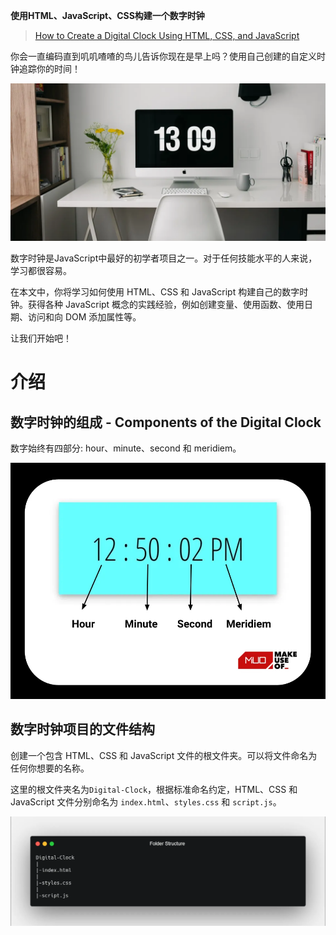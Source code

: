 **使用HTML、JavaScript、CSS构建一个数字时钟**

> [How to Create a Digital Clock Using HTML, CSS, and JavaScript](https://www.makeuseof.com/create-a-digital-clock-html-css-javascript/)

你会一直编码直到叽叽喳喳的鸟儿告诉你现在是早上吗？使用自己创建的自定义时钟追踪你的时间！

![](img/20230315174917.png)

数字时钟是JavaScript中最好的初学者项目之一。对于任何技能水平的人来说，学习都很容易。

在本文中，你将学习如何使用 HTML、CSS 和 JavaScript 构建自己的数字时钟。获得各种 JavaScript 概念的实践经验，例如创建变量、使用函数、使用日期、访问和向 DOM 添加属性等。

让我们开始吧！

# 介绍

## 数字时钟的组成 - Components of the Digital Clock

数字始终有四部分: hour、minute、second 和 meridiem。

![](img/20230315180712.png)

## 数字时钟项目的文件结构

创建一个包含 HTML、CSS 和 JavaScript 文件的根文件夹。可以将文件命名为任何你想要的名称。

这里的根文件夹名为`Digital-Clock`，根据标准命名约定，HTML、CSS 和 JavaScript 文件分别命名为 `index.html`、`styles.css` 和 `script.js`。

![](img/20230315180950.png)


